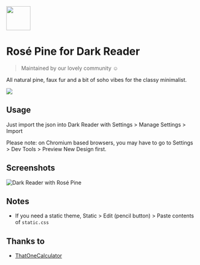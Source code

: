 <img src="https://github.com/rose-pine/rose-pine-theme/blob/master/assets/icon.png" width="64" />

# Rosé Pine for Dark Reader

> Maintained by our lovely community ☺️

All natural pine, faux fur and a bit of soho vibes for the classy minimalist.

[![](https://img.shields.io/badge/Rosé%20Pine%20Theme-191724)](https://github.com/rose-pine/rose-pine-theme)

## Usage

Just import the json into Dark Reader with Settings > Manage Settings > Import

Please note: on Chromium based browsers, you may have to go to Settings > Dev Tools > Preview New Design first.

## Screenshots

![Dark Reader with Rosé Pine](https://i.imgur.com/3Jsazbo.png)

## Notes

- If you need a static theme, Static > Edit (pencil button) > Paste contents of `static.css`

## Thanks to 

- [ThatOneCalculator](https://twitter.com/that1calculator)
